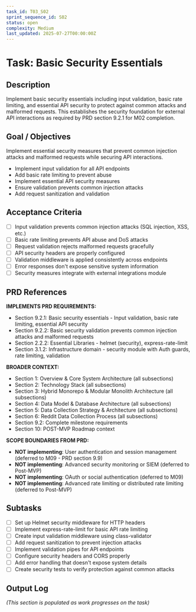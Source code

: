 ```yaml
---
task_id: T03_S02
sprint_sequence_id: S02
status: open
complexity: Medium
last_updated: 2025-07-27T00:00:00Z
---
```


# Task: Basic Security Essentials

## Description

Implement basic security essentials including input validation, basic rate limiting, and essential API security to protect against common attacks and malformed requests. This establishes the security foundation for external API interactions as required by PRD section 9.2.1 for M02 completion.

## Goal / Objectives

Implement essential security measures that prevent common injection attacks and malformed requests while securing API interactions.

- Implement input validation for all API endpoints
- Add basic rate limiting to prevent abuse
- Implement essential API security measures
- Ensure validation prevents common injection attacks
- Add request sanitization and validation

## Acceptance Criteria

- [ ] Input validation prevents common injection attacks (SQL injection, XSS, etc.)
- [ ] Basic rate limiting prevents API abuse and DoS attacks
- [ ] Request validation rejects malformed requests gracefully
- [ ] API security headers are properly configured
- [ ] Validation middleware is applied consistently across endpoints
- [ ] Error responses don't expose sensitive system information
- [ ] Security measures integrate with external integrations module

## PRD References

**IMPLEMENTS PRD REQUIREMENTS:**

- Section 9.2.1: Basic security essentials - Input validation, basic rate limiting, essential API security
- Section 9.2.2: Basic security validation prevents common injection attacks and malformed requests
- Section 2.2.2: Essential Libraries - helmet (security), express-rate-limit
- Section 3.1.2: Infrastructure domain - security module with Auth guards, rate limiting, validation

**BROADER CONTEXT:**
- Section 1: Overview & Core System Architecture (all subsections)
- Section 2: Technology Stack (all subsections)
- Section 3: Hybrid Monorepo & Modular Monolith Architecture (all subsections)
- Section 4: Data Model & Database Architecture (all subsections)
- Section 5: Data Collection Strategy & Architecture (all subsections)
- Section 6: Reddit Data Collection Process (all subsections)
- Section 9.2: Complete milestone requirements
- Section 10: POST-MVP Roadmap context

**SCOPE BOUNDARIES FROM PRD:**

- **NOT implementing**: User authentication and session management (deferred to M09 - PRD section 9.9)
- **NOT implementing**: Advanced security monitoring or SIEM (deferred to Post-MVP)
- **NOT implementing**: OAuth or social authentication (deferred to M09)
- **NOT implementing**: Advanced rate limiting or distributed rate limiting (deferred to Post-MVP)

## Subtasks

- [ ] Set up Helmet security middleware for HTTP headers
- [ ] Implement express-rate-limit for basic API rate limiting
- [ ] Create input validation middleware using class-validator
- [ ] Add request sanitization to prevent injection attacks
- [ ] Implement validation pipes for API endpoints
- [ ] Configure security headers and CORS properly
- [ ] Add error handling that doesn't expose system details
- [ ] Create security tests to verify protection against common attacks

## Output Log

_(This section is populated as work progresses on the task)_